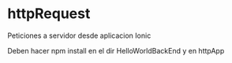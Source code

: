 # httpRequest

Peticiones a servidor desde aplicacion Ionic



Deben hacer npm install en el dir HelloWorldBackEnd y en httpApp
